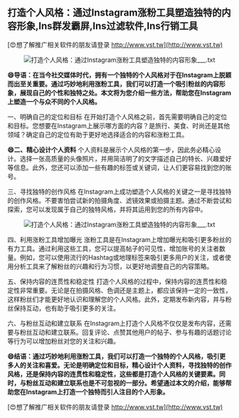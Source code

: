 ## **打造个人风格：通过Instagram涨粉工具塑造独特的内容形象,Ins群发霸屏,Ins过滤软件,Ins行销工具**

[😍想了解推广相关软件的朋友请登录 http://www.vst.tw](http://www.vst.tw)

 <center><img src="https://vst.tw/MP4/tuiguang/png/6.png" alt="打造个人风格：通过Instagram涨粉工具塑造独特的内容形象___.txt"></center>

**😄导语：在当今社交媒体时代，拥有一个独特的个人风格对于在Instagram上脱颖而出至关重要。通过巧妙地利用涨粉工具，我们可以打造一个吸引粉丝的内容形象，展现自己的个性和独特之处。本文将为您介绍一些方法，帮助您在Instagram上塑造一个与众不同的个人风格。**

一、明确自己的定位和目标
在开始打造个人风格之前，首先需要明确自己的定位和目标。您想要在Instagram上展示哪方面的内容？是旅行、美食、时尚还是其他领域？确定自己的定位有助于更好地选择适合的内容和涨粉工具。

**😄二、精心设计个人资料**
个人资料是展示个人风格的第一步，因此务必精心设计。选择一张高质量的头像照片，并用简洁明了的文字描述自己的特长、兴趣爱好等信息。此外，您还可以添加一些有趣的标签或关键词，让人们更容易找到您的账号。

三、寻找独特的创作风格
在Instagram上成功塑造个人风格的关键之一是寻找独特的创作风格。不要害怕尝试新的拍摄角度、滤镜效果或拍摄主题。通过不断尝试和探索，您可以发现属于自己的独特风格，并将其运用到您的所有内容中。

 <center><img src="https://vst.tw/MP4/tuiguang/png/8.png" alt="打造个人风格：通过Instagram涨粉工具塑造独特的内容形象___.txt"></center>

四、利用涨粉工具增加曝光
涨粉工具是在Instagram上增加曝光和吸引更多粉丝的有力工具。通过利用这些工具，您可以提高帖子的可见性，增加账号的关注者数量。例如，您可以使用流行的Hashtag或地理标签来吸引更多用户的关注，或者使用分析工具来了解粉丝的兴趣和行为习惯，以更好地调整自己的内容策略。

五、保持内容的连贯性和稳定性
打造个人风格的过程中，保持内容的连贯性和稳定性非常重要。无论是在拍摄风格、色调还是主题上，都应该保持一定的一致性，这样粉丝们才能更好地认识和理解您的个人风格。此外，定期发布新内容，并与粉丝保持互动，也有助于吸引更多的关注。

六、与粉丝互动和建立联系
在Instagram上打造个人风格不仅仅是发布内容，还需要与粉丝互动和建立联系。回复评论、点赞其他用户的帖子、参与有趣的话题讨论等行为可以增加粉丝对您的关注和兴趣。

**😄结语：通过巧妙地利用涨粉工具，我们可以打造一个独特的个人风格，吸引更多人的关注和喜爱。无论是明确定位和目标，精心设计个人资料，寻找独特的创作风格，还是保持内容的连贯性和稳定性，这些都是打造个人风格的关键要素。同时，与粉丝互动和建立联系也是不可忽视的一部分。希望通过本文的介绍，能够帮助您在Instagram上打造一个独特而引人注目的个人形象。**

[😍想了解推广相关软件的朋友请登录 http://www.vst.tw](http://www.vst.tw)



